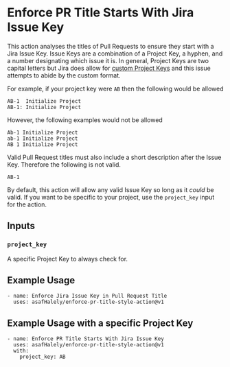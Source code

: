 # Enforce PR Title Starts With Jira Issue Key

This action analyses the titles of Pull Requests to ensure they start with a Jira Issue Key. Issue Keys are a combination of a Project Key, a hyphen, and a number designating which issue it is. In general, Project Keys are two capital letters but Jira does allow for [custom Project Keys](https://confluence.atlassian.com/adminjiraserver/changing-the-project-key-format-938847081.html) and this issue attempts to abide by the custom format. 

For example, if your project key were `AB` then the following would be allowed

```
AB-1  Initialize Project
AB-1: Initialize Project
```

However, the following examples would not be allowed

```
Ab-1 Initialize Project
ab-1 Initialize Project
AB 1 Initialize Project
```

Valid Pull Request titles must also include a short description after the Issue Key. Therefore the following is not valid. 

```
AB-1
```

By default, this action will allow any valid Issue Key so long as it *could* be valid. If you want to be specific to your project, use the `project_key` input for the action. 

## Inputs

### `project_key`

A specific Project Key to always check for. 

## Example Usage

```
- name: Enforce Jira Issue Key in Pull Request Title
  uses: asafHalely/enforce-pr-title-style-action@v1
```

## Example Usage with a specific Project Key

```
- name: Enforce PR Title Starts With Jira Issue Key
  uses: asafHalely/enforce-pr-title-style-action@v1
  with:
    project_key: AB
```
